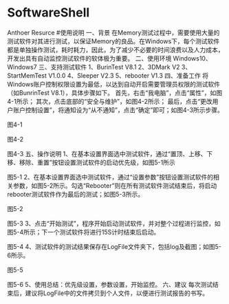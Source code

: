 # SoftwareShell
Anthoer Resurce
#使用说明
一、背景
在Memory测试过程中，需要使用大量的测试软件对其进行测试，以保证Memory的良品。在Windows下，每个测试软件都是单独操作测试，耗时耗力，因此，为了减少不必要的时间浪费以及人力成本，开发出具有自动监控测试软件的软体极为重要。
二、使用环境
Windows10、Windows7
三、支持测试软件
1、BurinTest V8.1
2、3DMark V2
3、StartMemTest  V1.0.0
4、Sleeper V2.3
5、rebooter V1.3
四、准备工作
将Windows账户控制权限设置为最低，以达到自动开启需要管理员权限的测试软件（如BunrinTest V8.1），具体步骤如下。
首先，右击“我电脑”，点击“属性”，如图4-1所示；
其次，点击底部的“安全与维护”，如图4-2所示；
最后，点击“更改用户账户控制设置”，将通知设为“从不通知”，点击“确定”即可；如图4-3所示步骤。

图4-1

图4-2

图4-3
五、操作说明
1、在基本设置界面选中测试软件，通过“置顶、上移、下移、移除、重置”按钮设置测试软件的启动优先级，如图5-1所示

图5-1
2、在基本设置界面选中测试软件，通过“设置参数”按钮设置测试软件的相关参数，如图5-2所示。勾选“Rebooter”则在所有测试软件测试结束后，将启动rebooter测试软件作为最后的测试；如图5-3所示。

图5-2

图5-3
3、点击“开始测试”，程序开始启动测试软件，并对整个过程进行监控，如图5-4所示；下一个测试软件将进行15S计时结束后启动。

图5-4
4、测试软件的测试结果保存在LogFile文件夹下，包括log及截图；如图5-6所示。

图5-5

图5-6
5、使用总结：优先级设置，参数设置，开始监控。
六、建议
每次测试结束后，建议将LogFile中的文件拷贝到个人文件，以便进行测试报告的书写。
